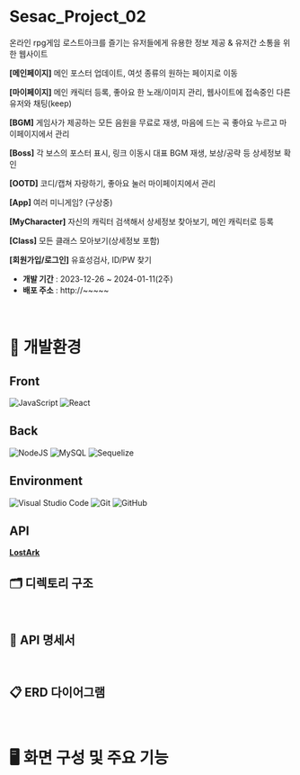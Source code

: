 # Sesac_Project_02

온라인 rpg게임 로스트아크를 즐기는 유저들에게 유용한 정보 제공 & 유저간 소통을 위한 웹사이트

**[메인페이지]** 메인 포스터 업데이트, 여섯 종류의 원하는 페이지로 이동

**[마이페이지]** 메인 캐릭터 등록, 좋아요 한 노래/이미지 관리, 웹사이트에 접속중인 다른 유저와 채팅(keep)

**[BGM]** 게임사가 제공하는 모든 음원을 무료로 재생, 마음에 드는 곡 좋아요 누르고 마이페이지에서 관리

**[Boss]** 각 보스의 포스터 표시, 링크 이동시 대표 BGM 재생, 보상/공략 등 상세정보 확인

**[OOTD]** 코디/캡쳐 자랑하기, 좋아요 눌러 마이페이지에서 관리

**[App]** 여러 미니게임? (구상중)

**[MyCharacter]** 자신의 캐릭터 검색해서 상세정보 찾아보기, 메인 캐릭터로 등록

**[Class]** 모든 클래스 모아보기(상세정보 포함)

**[회원가입/로그인]** 유효성검사, ID/PW 찾기

- **개발 기간** : 2023-12-26 ~ 2024-01-11(2주)
- **배포 주소** : http://~~~~~
  <br />

<br />

# 🔧 개발환경

## Front

![JavaScript](https://img.shields.io/badge/javascript-%23323330.svg?style=for-the-badge&logo=javascript&logoColor=%23F7DF1E)
![React](https://img.shields.io/badge/React-61DAFB?style=for-the-badge&logo=React&logoColor=black)

## Back

![NodeJS](https://img.shields.io/badge/node.js-6DA55F?style=for-the-badge&logo=node.js&logoColor=white)
![MySQL](https://img.shields.io/badge/mysql-%2300f.svg?style=for-the-badge&logo=mysql&logoColor=white)
![Sequelize](https://img.shields.io/badge/Sequelize-52B0E7?style=for-the-badge&logo=Sequelize&logoColor=white)

## Environment

![Visual Studio Code](https://img.shields.io/badge/Visual%20Studio%20Code-0078d7.svg?style=for-the-badge&logo=visual-studio-code&logoColor=white)
![Git](https://img.shields.io/badge/git-%23F05033.svg?style=for-the-badge&logo=git&logoColor=white)
![GitHub](https://img.shields.io/badge/github-%23121011.svg?style=for-the-badge&logo=github&logoColor=white)

## API

**[LostArk](https://developer-lostark.game.onstove.com)**

## 🗂️ 디렉토리 구조

<br />

## 📃 API 명세서

<br />

## 📋 ERD 다이어그램

<br />

# 🖥️ 화면 구성 및 주요 기능
